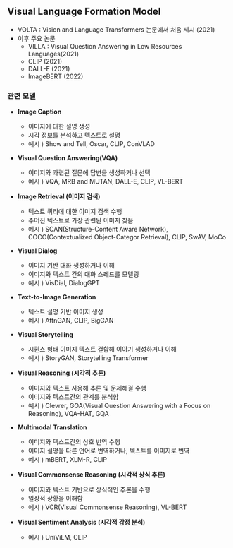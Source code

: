 ## Visual Language Formation Model
- VOLTA : Vision and Language Transformers 논문에서 처음 제시 (2021)
- 이후 주요 논문
  - VILLA : Visual Question Answering in Low Resources Languages(2021)
  - CLIP (2021)
  - DALL-E (2021)
  - ImageBERT (2022)


### 관련 모델

- **Image Caption**
  - 이미지에 대한 설명 생성
  - 시각 정보를 분석하고 텍스트로 설명
  - 예시 ) Show and Tell, Oscar, CLIP, ConVLAD

- **Visual Question Answering(VQA)**
  - 이미지와 과련된 질문에 답변을 생성하거나 선택
  - 예시 ) VQA, MRB and MUTAN, DALL-E, CLIP, VL-BERT
 
- **Image Retrieval (이미지 검색)**
  - 텍스트 쿼리에 대한 이미지 검색 수행
  - 주어진 텍스트로 가장 관련된 이미지 찾음
  - 예시 ) SCAN(Structure-Content Aware Network), COCO(Contextualized Object-Categor Retrieval), CLIP, SwAV, MoCo

- **Visual Dialog**
  - 이미지 기반 대화 생성하거나 이해
  - 이미지와 텍스트 간의 대화 스레드를 모델링
  - 예시 ) VisDial, DialogGPT

- **Text-to-Image Generation**
  - 텍스트 설명 기반 이미지 생성
  - 예시 ) AttnGAN, CLIP, BigGAN

- **Visual Storytelling**
  - 시퀀스 형태 이미지 텍스트 결합해 이야기 생성하거나 이해
  - 예시 ) StoryGAN, Storytelling Transformer

- **Visual Reasoning (시각적 추론)**
  - 이미지와 텍스트 사용해 추론 및 문제해결 수행
  - 이미지와 텍스트간의 관계를 분석함
  - 예시 ) Clevrer, GOA(Visual Question Answering with a Focus on Reasoning), VQA-HAT, GQA

- **Multimodal Translation**
  - 이미지와 텍스트간의 상호 번역 수행
  - 이미지 설명을 다른 언어로 번역하거나, 텍스트를 이미지로 번역
  - 예시 ) mBERT, XLM-R, CLIP
 
- **Visual Commonsense Reasoning (시각적 상식 추론)**
  - 이미지와 텍스트 기반으로 상식적인 추론을 수행
  - 일상적 상황을 이해함
  - 예시 ) VCR(Visual Commonsense Reasoning), VL-BERT
 
- **Visual Sentiment Analysis (시각적 감정 분석)**
  - 예시 ) UniViLM, CLIP
  
